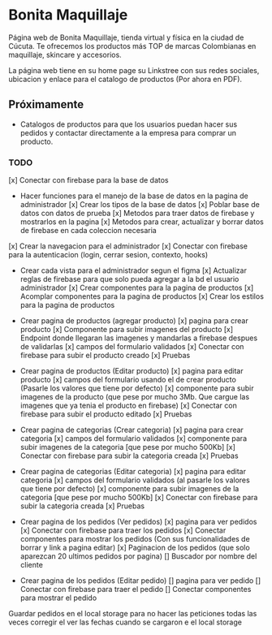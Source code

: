 # Bonita Maquillaje

Página web de Bonita Maquillaje, tienda virtual y física en la ciudad de Cúcuta. Te ofrecemos los productos más TOP de marcas Colombianas en maquillaje, skincare y accesorios.

La página web tiene en su home page su Linkstree con sus redes sociales, ubicacion y enlace para el catalogo de productos (Por ahora en PDF).

## Próximamente

- Catalogos de productos para que los usuarios puedan hacer sus pedidos y contactar directamente a la empresa para comprar un producto.

### TODO

[x] Conectar con firebase para la base de datos

- Hacer funciones para el manejo de la base de datos en la pagina de administrador 
  [x] Crear los tipos de la base de datos
  [x] Poblar base de datos con datos de prueba
  [x] Metodos para traer datos de firebase y mostrarlos en la pagina
  [x] Metodos para crear, actualizar y borrar datos de firebase en cada coleccion necesaria

[x] Crear la navegacion para el administrador
[x] Conectar con firebase para la autenticacion (login, cerrar sesion, contexto, hooks)

- Crear cada vista para el administrador segun el figma
  [x] Actualizar reglas de firebase para que solo pueda agregar a la bd el usuario administrador
  [x] Crear componentes para la pagina de productos
  [x] Acomplar componentes para la pagina de productos
  [x] Crear los estilos para la pagina de productos

- Crear pagina de productos (agregar producto)
  [x] pagina para crear producto
  [x] Componente para subir imagenes del producto
  [x] Endpoint donde llegaran las imagenes y mandarlas a firebase despues de validarlas
  [x] campos del formulario validados 
  [x] Conectar con firebase para subir el producto creado
  [x] Pruebas

- Crear pagina de productos (Editar producto)
  [x] pagina para editar producto
  [x] campos del formulario usando el de crear producto (Pasarle los valores que tiene por defecto) 
  [x] componente para subir imagenes de la producto (que pese por mucho 3Mb. Que cargue las imagenes que ya tenia el producto en firebase)
  [x] Conectar con firebase para subir el producto editado
  [x] Pruebas

- Crear pagina de categorias (Crear categoria)
  [x] pagina para crear categoria
  [x] campos del formulario validados 
  [x] componente para subir imagenes de la categoria [que pese por mucho 500Kb]
  [x] Conectar con firebase para subir la categoria creada
  [x] Pruebas

- Crear pagina de categorias (Editar categoria)
  [x] pagina para editar categoria
  [x] campos del formulario validados (al pasarle los valores que tiene por defecto)
  [x] componente para subir imagenes de la categoria [que pese por mucho 500Kb]
  [x] Conectar con firebase para subir la categoria creada
  [x] Pruebas

- Crear pagina de los pedidos (Ver pedidos)
  [x] pagina para ver pedidos
  [x] Conectar con firebase para traer los pedidos
  [x] Conectar componentes para mostrar los pedidos (Con sus funcionalidades de borrar y link a pagina editar)
  [x] Paginacion de los pedidos (que solo aparezcan 20 ultimos pedidos por pagina)
  [] Buscador por nombre del cliente  

- Crear pagina de los pedidos (Editar pedido)
  [] pagina para ver pedido
  [] Conectar con firebase para traer el pedido
  [] Conectar componentes para mostrar el pedido

Guardar pedidos en el local storage para no hacer las peticiones todas las veces
corregir el ver las fechas cuando se cargaron e el local storage 